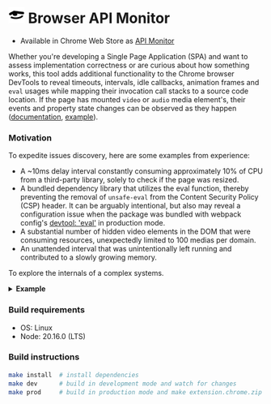 # <img src="./public/img/icon.svg" width="32"/> Browser API Monitor

- Available in Chrome Web Store as [API Monitor](https://chromewebstore.google.com/detail/api-monitor/bghmfoakiidiedpheejcjhciekobjcjp)

Whether you're developing a Single Page Application (SPA) and want to assess implementation correctness or are curious about how something works, this tool adds additional functionality to the Chrome browser DevTools to reveal timeouts, intervals, idle callbacks, animation frames and `eval` usages while mapping their invocation call stacks to a source code location. If the page has mounted `video` or `audio` media element's, their events and property state changes can be observed as they happen ([documentation](https://developer.mozilla.org/docs/Web/API/HTMLMediaElement), [example](https://www.w3.org/2010/05/video/mediaevents.html)).

### Motivation

To expedite issues discovery, here are some examples from experience:

- A ~10ms delay interval constantly consuming approximately 10% of CPU from a third-party library, solely to check if the page was resized.
- A bundled dependency library that utilizes the eval function, thereby preventing the removal of `unsafe-eval` from the Content Security Policy (CSP) header. It can be arguably intentional, but also may reveal a configuration issue when the package was bundled with webpack config's [devtool: 'eval'](https://webpack.js.org/configuration/devtool/) in production mode.
- A substantial number of hidden video elements in the DOM that were consuming resources, unexpectedly limited to 100 medias per domain.
- An unattended interval that was unintentionally left running and contributed to a slowly growing memory.

To explore the internals of a complex systems.

<details>
  <summary> <strong>Example</strong> </summary>

![screenshot](./doc/screenshot-01.png)
![screenshot](./doc/screenshot-02.png)
![screenshot](./doc/screenshot-03.png)
![screenshot](./doc/screenshot-04.png)

</details>

### Build requirements

- OS: Linux
- Node: 20.16.0 (LTS)

### Build instructions

```bash
make install  # install dependencies
make dev      # build in development mode and watch for changes
make prod     # build in production mode and make extension.chrome.zip
```

